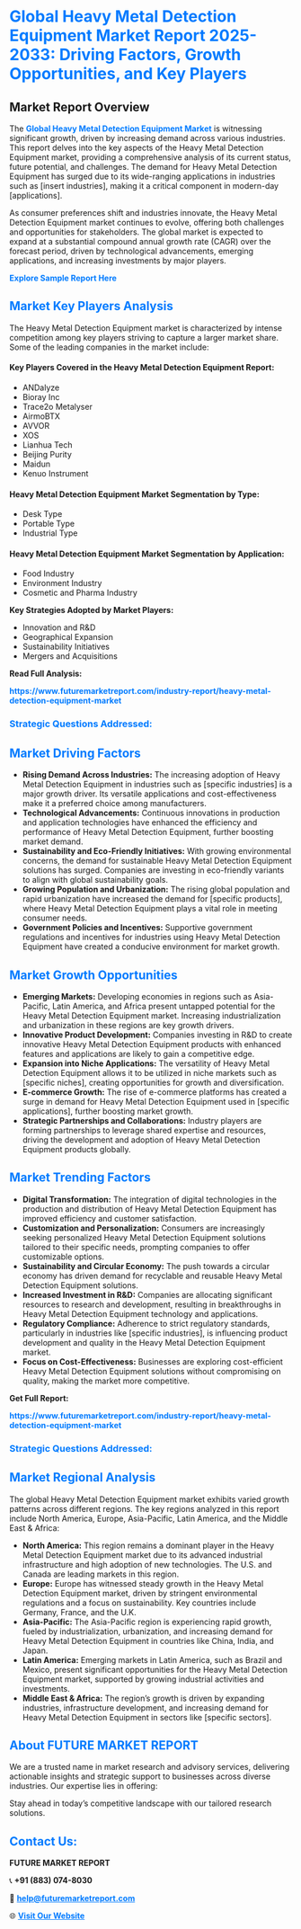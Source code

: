 <h1 style="color: #007BFF;">Global Heavy Metal Detection Equipment Market Report 2025-2033: Driving Factors, Growth Opportunities, and Key Players</h1>

<section id="overview">
<h2>Market Report Overview</h2>
<p>The <a href="https://www.futuremarketreport.com/industry-report/heavy-metal-detection-equipment-market" style="color: #007BFF; text-decoration: none;"><strong>Global Heavy Metal Detection Equipment Market</strong></a> is witnessing significant growth, driven by increasing demand across various industries. This report delves into the key aspects of the Heavy Metal Detection Equipment market, providing a comprehensive analysis of its current status, future potential, and challenges. The demand for Heavy Metal Detection Equipment has surged due to its wide-ranging applications in industries such as [insert industries], making it a critical component in modern-day [applications].</p>
<p>As consumer preferences shift and industries innovate, the Heavy Metal Detection Equipment market continues to evolve, offering both challenges and opportunities for stakeholders. The global market is expected to expand at a substantial compound annual growth rate (CAGR) over the forecast period, driven by technological advancements, emerging applications, and increasing investments by major players.</p>
</section>

<section id="overview">
<p><a href="https://www.futuremarketreport.com/request-sample/reportId=40799" style="color: #007BFF; text-decoration: none;"><strong>Explore Sample Report Here</strong></a></p>
</section>

<section id="key-players">
<h2 style="color: #007BFF;">Market Key Players Analysis</h2>
<p>The Heavy Metal Detection Equipment market is characterized by intense competition among key players striving to capture a larger market share. Some of the leading companies in the market include:</p>
<h4>Key Players Covered in the Heavy Metal Detection Equipment Report:</h4>
<ul><li>ANDalyze</li><li>Bioray Inc</li><li>Trace2o Metalyser</li><li>AirmoBTX</li><li>AVVOR</li><li>XOS</li><li>Lianhua Tech</li><li>Beijing Purity</li><li>Maidun</li><li>Kenuo Instrument</li></ul>
<h4>Heavy Metal Detection Equipment Market Segmentation by Type:</h4>
<ul><li>Desk Type</li><li>Portable Type</li><li>Industrial Type</li></ul>

<h4>Heavy Metal Detection Equipment Market Segmentation by Application:</h4>
<ul><li>Food Industry</li><li>Environment Industry</li><li>Cosmetic and Pharma Industry</li></ul>
<p><strong>Key Strategies Adopted by Market Players:</strong></p>
<ul>
<li>Innovation and R&D</li>
<li>Geographical Expansion</li>
<li>Sustainability Initiatives</li>
<li>Mergers and Acquisitions</li>
</ul>
</section>

<section>
<p><strong>Read Full Analysis: </strong></p><a href="https://www.futuremarketreport.com/industry-report/heavy-metal-detection-equipment-market" style="color: #007BFF; text-decoration: none;"><strong>https://www.futuremarketreport.com/industry-report/heavy-metal-detection-equipment-market</strong></a>
<h3 style="color: #007BFF;">Strategic Questions Addressed:</h3>
</section>

<section id="driving-factors">
<h2 style="color: #007BFF;">Market Driving Factors</h2>
<ul>
<li><strong>Rising Demand Across Industries:</strong> The increasing adoption of Heavy Metal Detection Equipment in industries such as [specific industries] is a major growth driver. Its versatile applications and cost-effectiveness make it a preferred choice among manufacturers.</li>
<li><strong>Technological Advancements:</strong> Continuous innovations in production and application technologies have enhanced the efficiency and performance of Heavy Metal Detection Equipment, further boosting market demand.</li>
<li><strong>Sustainability and Eco-Friendly Initiatives:</strong> With growing environmental concerns, the demand for sustainable Heavy Metal Detection Equipment solutions has surged. Companies are investing in eco-friendly variants to align with global sustainability goals.</li>
<li><strong>Growing Population and Urbanization:</strong> The rising global population and rapid urbanization have increased the demand for [specific products], where Heavy Metal Detection Equipment plays a vital role in meeting consumer needs.</li>
<li><strong>Government Policies and Incentives:</strong> Supportive government regulations and incentives for industries using Heavy Metal Detection Equipment have created a conducive environment for market growth.</li>
</ul>
</section>

<section id="growth-opportunities">
<h2 style="color: #007BFF;">Market Growth Opportunities</h2>
<ul>
<li><strong>Emerging Markets:</strong> Developing economies in regions such as Asia-Pacific, Latin America, and Africa present untapped potential for the Heavy Metal Detection Equipment market. Increasing industrialization and urbanization in these regions are key growth drivers.</li>
<li><strong>Innovative Product Development:</strong> Companies investing in R&D to create innovative Heavy Metal Detection Equipment products with enhanced features and applications are likely to gain a competitive edge.</li>
<li><strong>Expansion into Niche Applications:</strong> The versatility of Heavy Metal Detection Equipment allows it to be utilized in niche markets such as [specific niches], creating opportunities for growth and diversification.</li>
<li><strong>E-commerce Growth:</strong> The rise of e-commerce platforms has created a surge in demand for Heavy Metal Detection Equipment used in [specific applications], further boosting market growth.</li>
<li><strong>Strategic Partnerships and Collaborations:</strong> Industry players are forming partnerships to leverage shared expertise and resources, driving the development and adoption of Heavy Metal Detection Equipment products globally.</li>
</ul>
</section>

<section id="trending-factors">
<h2 style="color: #007BFF;">Market Trending Factors</h2>
<ul>
<li><strong>Digital Transformation:</strong> The integration of digital technologies in the production and distribution of Heavy Metal Detection Equipment has improved efficiency and customer satisfaction.</li>
<li><strong>Customization and Personalization:</strong> Consumers are increasingly seeking personalized Heavy Metal Detection Equipment solutions tailored to their specific needs, prompting companies to offer customizable options.</li>
<li><strong>Sustainability and Circular Economy:</strong> The push towards a circular economy has driven demand for recyclable and reusable Heavy Metal Detection Equipment solutions.</li>
<li><strong>Increased Investment in R&D:</strong> Companies are allocating significant resources to research and development, resulting in breakthroughs in Heavy Metal Detection Equipment technology and applications.</li>
<li><strong>Regulatory Compliance:</strong> Adherence to strict regulatory standards, particularly in industries like [specific industries], is influencing product development and quality in the Heavy Metal Detection Equipment market.</li>
<li><strong>Focus on Cost-Effectiveness:</strong> Businesses are exploring cost-efficient Heavy Metal Detection Equipment solutions without compromising on quality, making the market more competitive.</li>
</ul>
</section>

<section>
<p><strong>Get Full Report: </strong></p><a href="https://www.futuremarketreport.com/industry-report/heavy-metal-detection-equipment-market" style="color: #007BFF; text-decoration: none;"><strong>https://www.futuremarketreport.com/industry-report/heavy-metal-detection-equipment-market</strong></a>
<h3 style="color: #007BFF;">Strategic Questions Addressed:</h3>
</section>


<section id="regional-analysis">
<h2 style="color: #007BFF;">Market Regional Analysis</h2>
<p>The global Heavy Metal Detection Equipment market exhibits varied growth patterns across different regions. The key regions analyzed in this report include North America, Europe, Asia-Pacific, Latin America, and the Middle East & Africa:</p>
<ul>
<li><strong>North America:</strong> This region remains a dominant player in the Heavy Metal Detection Equipment market due to its advanced industrial infrastructure and high adoption of new technologies. The U.S. and Canada are leading markets in this region.</li>
<li><strong>Europe:</strong> Europe has witnessed steady growth in the Heavy Metal Detection Equipment market, driven by stringent environmental regulations and a focus on sustainability. Key countries include Germany, France, and the U.K.</li>
<li><strong>Asia-Pacific:</strong> The Asia-Pacific region is experiencing rapid growth, fueled by industrialization, urbanization, and increasing demand for Heavy Metal Detection Equipment in countries like China, India, and Japan.</li>
<li><strong>Latin America:</strong> Emerging markets in Latin America, such as Brazil and Mexico, present significant opportunities for the Heavy Metal Detection Equipment market, supported by growing industrial activities and investments.</li>
<li><strong>Middle East & Africa:</strong> The region’s growth is driven by expanding industries, infrastructure development, and increasing demand for Heavy Metal Detection Equipment in sectors like [specific sectors].</li>
</ul>
</section>

<footer>
<h2 style="color: #007BFF;">About FUTURE MARKET REPORT</h2>
<p>We are a trusted name in market research and advisory services, delivering actionable insights and strategic support to businesses across diverse industries. Our expertise lies in offering:</p>

<p>Stay ahead in today’s competitive landscape with our tailored research solutions.</p>

<h2 style="color: #007BFF;">Contact Us:</h2>
<p><strong>FUTURE MARKET REPORT</strong></p>
<p>📞 <strong>+91 (883) 074-8030</strong></p>
<p>📧 <strong><a href="mailto:help@futuremarketreport.com" style="color: #007BFF;">help@futuremarketreport.com</a></strong></p>
<p>🌐 <strong><a href="https://www.futuremarketreport.com/" style="color: #007BFF;">Visit Our Website</a></strong></p>
</footer>